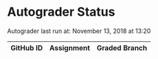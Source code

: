 # Autograder Status
Autograder last run at: November 13, 2018 at 13:20

| GitHub ID | Assignment | Graded Branch |
|-----------|------------|---------------|
